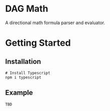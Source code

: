 
# DAG Math

A directional math formula parser and evaluator.

# Getting Started

## Installation

```
# Install Typescript
npm i typescript
```

## Example

```
TBD
```

